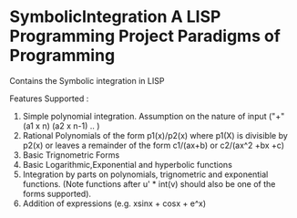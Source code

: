 SymbolicIntegration
A LISP Programming Project 
Paradigms of Programming
===================

Contains the Symbolic integration in LISP

Features Supported :
1) Simple polynomial integration. Assumption on the nature of input ("+" (a1 x n) (a2 x n-1) .. )
2) Rational Polynomials of the form p1(x)/p2(x) where p1(X) is divisible by p2(x) or leaves a remainder of the form c1/(ax+b) or c2/(ax^2 +bx +c)
3) Basic Trignometric Forms
4) Basic Logarithmic,Exponential and hyperbolic functions
5) Integration by parts on polynomials, trignometric and exponential functions. (Note functions after u' * int(v) should also be one of the forms supported).
6) Addition of expressions (e.g. xsinx + cosx + e^x)

